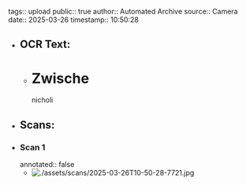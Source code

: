 tags:: upload
public:: true
author:: Automated Archive
source:: Camera
date:: 2025-03-26
timestamp:: 10:50:28

- ## OCR Text:
	- # Zwische
	  nicholi
- ## Scans:
- ### Scan 1
  annotated:: false
	- ![./assets/scans/2025-03-26T10-50-28-7721.jpg](./assets/scans/2025-03-26T10-50-28-7721.jpg)